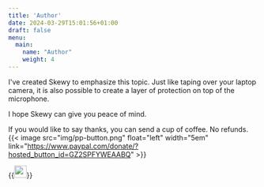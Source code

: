 ```yaml
---
title: 'Author'
date: 2024-03-29T15:01:56+01:00
draft: false
menu:
  main:
    name: "Author"
    weight: 4
---
```


I've created Skewy to emphasize this topic. Just like taping over your laptop camera, it is also possible to create a layer of protection on top of the microphone.

I hope Skewy can give you peace of mind.

If you would like to say thanks, you can send a cup of coffee. No refunds. 
{{< image src="img/pp-button.png" float="left" width="5em" link="https://www.paypal.com/donate/?hosted_button_id=GZ2SPFYWEAABQ" >}}


{{<image float="center" width="25em" frame="false" caption="" src="img/skewy_gladiators.png" >}} 
